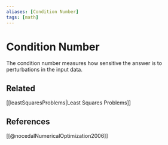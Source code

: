 ```yaml
---
aliases: [Condition Number]
tags: [math]
---
```

# Condition Number

The condition number measures how sensitive the answer is to perturbations in the input data. 

## Related

[[leastSquaresProblems|Least Squares Problems]]

## References

[[@nocedalNumericalOptimization2006]]
